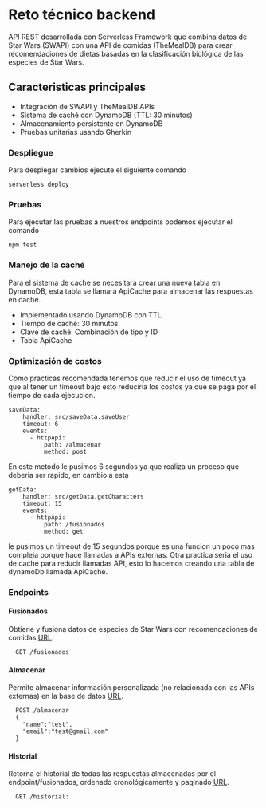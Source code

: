 <!--
title: 'AWS Simple HTTP Endpoint example in NodeJS'
description: 'This template demonstrates how to make a simple HTTP API with Node.js running on AWS Lambda and API Gateway using the Serverless Framework.'
layout: Doc
framework: v4
platform: AWS
language: nodeJS
authorLink: 'https://github.com/serverless'
authorName: 'Serverless, Inc.'
authorAvatar: 'https://avatars1.githubusercontent.com/u/13742415?s=200&v=4'
-->

# Reto técnico backend

API REST desarrollada con Serverless Framework que combina datos de Star Wars (SWAPI) con una API de comidas (TheMealDB) para crear recomendaciones de dietas basadas en la clasificación biológica de las especies de Star Wars.

## Caracteristicas principales

* Integración de SWAPI y TheMealDB APIs
* Sistema de caché con DynamoDB (TTL: 30 minutos)
* Almacenamiento persistente en DynamoDB
* Pruebas unitarias usando Gherkin
  
### Despliegue

Para desplegar cambios ejecute el siguiente comando
```
serverless deploy
```

### Pruebas

Para ejecutar las pruebas a nuestros endpoints podemos ejecutar el comando
```
npm test
```

### Manejo de la caché

Para el sistema de cache se necesitará crear una nueva tabla en DynamoDB, esta 
tabla se llamará ApiCache para almacenar las respuestas en caché.

* Implementado usando DynamoDB con TTL
* Tiempo de caché: 30 minutos
* Clave de caché: Combinación de tipo y ID
* Tabla ApiCache

### Optimización de costos

Como practicas recomendada tenemos que reducir el uso de timeout ya que al tener
un timeout bajo esto reduciria los costos ya que se paga por el tiempo de cada ejecucion.
```
saveData:
    handler: src/saveData.saveUser
    timeout: 6
    events:
      - httpApi:
          path: /almacenar
          method: post
```
En este metodo le pusimos 6 segundos ya que realiza un proceso que deberia ser rapido, en cambio a esta
```
getData:
    handler: src/getData.getCharacters
    timeout: 15
    events:
      - httpApi:
          path: /fusionados
          method: get
```
le pusimos un timeout de 15 segundos porque es una funcion un poco mas compleja porque hace llamadas a APIs externas.
Otra practica seria el uso de caché para reducir llamadas API, esto lo hacemos creando una tabla de dynamoDb llamada ApiCache.


### Endpoints

#### Fusionados
Obtiene y fusiona datos de especies de Star Wars con recomendaciones de comidas [URL](https://wfw96bgzai.execute-api.us-east-1.amazonaws.com/fusionados).
```
  GET /fusionados
```

#### Almacenar
Permite almacenar información personalizada (no relacionada con las APIs externas) en la base de datos [URL](https://wfw96bgzai.execute-api.us-east-1.amazonaws.com/almacenar).
```
  POST /almacenar
  {
    "name":"test",
    "email":"test@gmail.com"
  }
```

#### Historial
Retorna el historial de todas las respuestas almacenadas por el endpoint/fusionados, ordenado cronológicamente y paginado [URL](https://wfw96bgzai.execute-api.us-east-1.amazonaws.com/historial).

```
  GET /historial:
```
